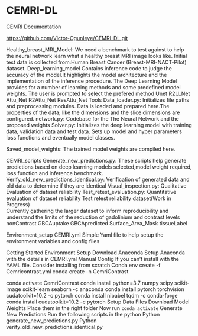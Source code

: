 # CEMRI-DL

CEMRI Documentation

https://github.com/Victor-Ogunleye/CEMRI-DL.git


Healthy_breast_MRI_Model: We need a benchmark to test against to help the neural network learn what a healthy breast MRI image looks like. Initial test data is collected from:Human Breast Cancer (Breast-MRI-NACT-Pilot) dataset.
Deep_learning_model
Contains inference code to judge the accuracy of the model.It highlights the model architecture and the implementation of the inference procedure.
The Deep Learning Model provides for a number of learning methods and some predefined model weights.
The user is prompted to select the prefered method
Unet
R2U_Net
Attu_Net
R2Attu_Net
ResAttu_Net
Tools
Data_loader.py: 
Initializes file paths and preprocessing modules. Data is loaded and prepared here.The properties of the data; like the dimensions and the slice dimensions are configured.
network.py:
Codebase for the The Neural Network and the proposed weights 
Solver.py:
Initializes the deep learning model with training data, validation data and test data. Sets up model and hyper parameters loss functions and eventually model classes.

Saved_model_weights:
The trained model weights are compiled here. 


CEMRI_scripts
Generate_new_predictions.py:
These scripts help generate predictions based on deep learning models selected,model weight required, loss function and inference benchmark.
Verify_old_new_predictions_identical.py:
Verification of generated data and old data to determine if they are identical
Visual_inspection.py:
Qualitative Evaluation of dataset reliability
Test_retest_evaluation.py:
Quantitative evaluation of dataset reliability
Test retest reliability dataset(Work in Progress) 	
Currently gathering the larger dataset to inform reproducibility and understand the limits of the reduction of gadolinium and contrast levels	 		
nonContrast
GBCAuptake
GBCApredicted
Surface_Area_Mask
tissueLabel

Environment_setup
CEMRI.yml
Simple Yaml file to help setup the environment variables and config files




Getting Started
Environment Setup
Download Anaconda
Setup Anaconda with the details in CEMRI.yml
Manual Config
If you can’t install with the YAML file. Consider installing from scratch
Conda env create -f Cemricontrast.yml
conda create -n CemriContrast

conda activate CemriContrast
conda install python=3.7 numpy scipy scikit-image scikit-learn seaborn -c anaconda
conda install pytorch torchvision cudatoolkit=10.2 -c pytorch
conda install nibabel tqdm -c conda-forge
conda install cudatoolkit=10.2 -c pytorch
Setup Data Files
Download Model Weights
Place them in the right folder
Now run `conda activate`
Generate New Predictions
Run the following scripts in the python 
Python generate_new_predictions.py
Python verify_old_new_predictions_identical.py



